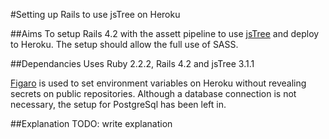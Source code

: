 #Setting up Rails to use jsTree on Heroku

##Aims
To setup Rails 4.2 with the assett pipeline to use [jsTree](https://github.com/vakata/jstree) and deploy to Heroku. The setup should allow the full use of SASS.

##Dependancies
Uses Ruby 2.2.2, Rails 4.2 and jsTree 3.1.1

[Figaro](https://github.com/laserlemon) is used to set environment variables on Heroku without revealing secrets on public repositories.
Although a database connection is not necessary, the setup for PostgreSql has been left in.

##Explanation
TODO: write explanation